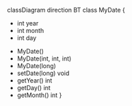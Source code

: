 classDiagram
direction BT
class MyDate {

- int year
- int month
- int day

+ MyDate()
+ MyDate(int, int, int)
+ MyDate(long)
+ setDate(long) void
+ getYear() int
+ getDay() int
+ getMonth() int
  }

